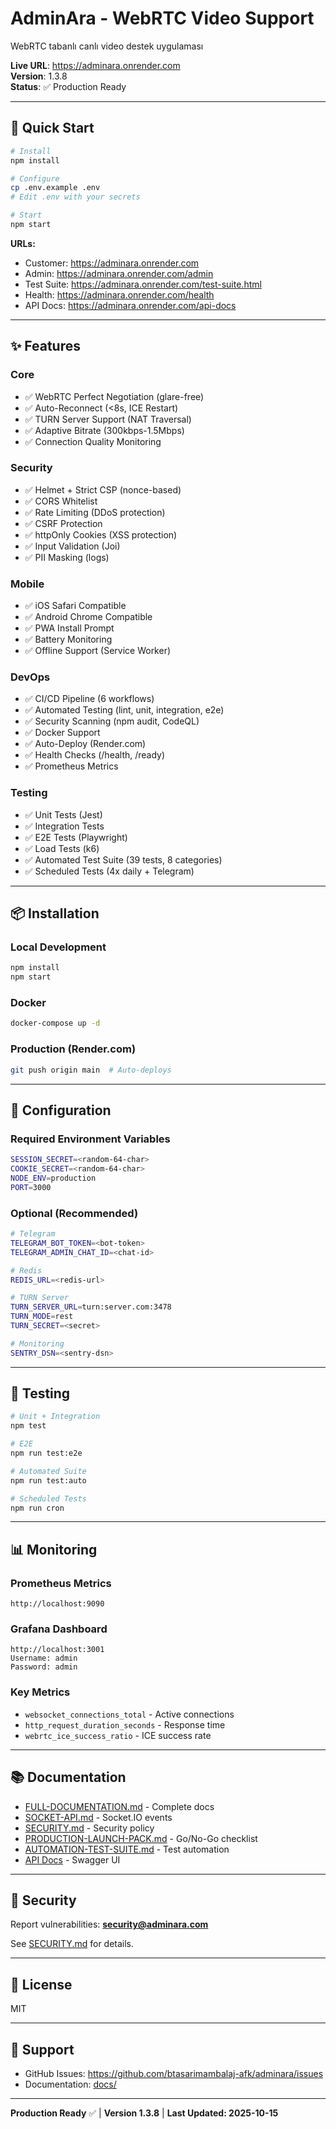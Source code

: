 # AdminAra - WebRTC Video Support

WebRTC tabanlı canlı video destek uygulaması

**Live URL**: https://adminara.onrender.com  
**Version**: 1.3.8  
**Status**: ✅ Production Ready

---

## 🚀 Quick Start

```bash
# Install
npm install

# Configure
cp .env.example .env
# Edit .env with your secrets

# Start
npm start
```

**URLs:**
- Customer: https://adminara.onrender.com
- Admin: https://adminara.onrender.com/admin
- Test Suite: https://adminara.onrender.com/test-suite.html
- Health: https://adminara.onrender.com/health
- API Docs: https://adminara.onrender.com/api-docs

---

## ✨ Features

### Core
- ✅ WebRTC Perfect Negotiation (glare-free)
- ✅ Auto-Reconnect (<8s, ICE Restart)
- ✅ TURN Server Support (NAT Traversal)
- ✅ Adaptive Bitrate (300kbps-1.5Mbps)
- ✅ Connection Quality Monitoring

### Security
- ✅ Helmet + Strict CSP (nonce-based)
- ✅ CORS Whitelist
- ✅ Rate Limiting (DDoS protection)
- ✅ CSRF Protection
- ✅ httpOnly Cookies (XSS protection)
- ✅ Input Validation (Joi)
- ✅ PII Masking (logs)

### Mobile
- ✅ iOS Safari Compatible
- ✅ Android Chrome Compatible
- ✅ PWA Install Prompt
- ✅ Battery Monitoring
- ✅ Offline Support (Service Worker)

### DevOps
- ✅ CI/CD Pipeline (6 workflows)
- ✅ Automated Testing (lint, unit, integration, e2e)
- ✅ Security Scanning (npm audit, CodeQL)
- ✅ Docker Support
- ✅ Auto-Deploy (Render.com)
- ✅ Health Checks (/health, /ready)
- ✅ Prometheus Metrics

### Testing
- ✅ Unit Tests (Jest)
- ✅ Integration Tests
- ✅ E2E Tests (Playwright)
- ✅ Load Tests (k6)
- ✅ Automated Test Suite (39 tests, 8 categories)
- ✅ Scheduled Tests (4x daily + Telegram)

---

## 📦 Installation

### Local Development
```bash
npm install
npm start
```

### Docker
```bash
docker-compose up -d
```

### Production (Render.com)
```bash
git push origin main  # Auto-deploys
```

---

## 🔧 Configuration

### Required Environment Variables
```bash
SESSION_SECRET=<random-64-char>
COOKIE_SECRET=<random-64-char>
NODE_ENV=production
PORT=3000
```

### Optional (Recommended)
```bash
# Telegram
TELEGRAM_BOT_TOKEN=<bot-token>
TELEGRAM_ADMIN_CHAT_ID=<chat-id>

# Redis
REDIS_URL=<redis-url>

# TURN Server
TURN_SERVER_URL=turn:server.com:3478
TURN_MODE=rest
TURN_SECRET=<secret>

# Monitoring
SENTRY_DSN=<sentry-dsn>
```

---

## 🧪 Testing

```bash
# Unit + Integration
npm test

# E2E
npm run test:e2e

# Automated Suite
npm run test:auto

# Scheduled Tests
npm run cron
```

---

## 📊 Monitoring

### Prometheus Metrics
```
http://localhost:9090
```

### Grafana Dashboard
```
http://localhost:3001
Username: admin
Password: admin
```

### Key Metrics
- `websocket_connections_total` - Active connections
- `http_request_duration_seconds` - Response time
- `webrtc_ice_success_ratio` - ICE success rate

---

## 📚 Documentation

- [FULL-DOCUMENTATION.md](./FULL-DOCUMENTATION.md) - Complete docs
- [SOCKET-API.md](./SOCKET-API.md) - Socket.IO events
- [SECURITY.md](./SECURITY.md) - Security policy
- [PRODUCTION-LAUNCH-PACK.md](./PRODUCTION-LAUNCH-PACK.md) - Go/No-Go checklist
- [AUTOMATION-TEST-SUITE.md](./AUTOMATION-TEST-SUITE.md) - Test automation
- [API Docs](https://adminara.onrender.com/api-docs) - Swagger UI

---

## 🔐 Security

Report vulnerabilities: **security@adminara.com**

See [SECURITY.md](./SECURITY.md) for details.

---

## 📄 License

MIT

---

## 🤝 Support

- GitHub Issues: https://github.com/btasarimambalaj-afk/adminara/issues
- Documentation: [docs/](./docs/)

---

**Production Ready** ✅ | **Version 1.3.8** | **Last Updated: 2025-10-15**
